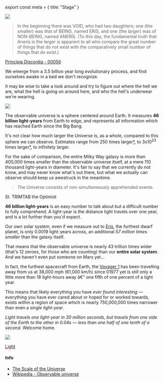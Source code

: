 export const meta = {
title: "Stage"
}

<img className="flush" src="/image/milkyway.sm.jpg" data-source="'Grand Design' Spiral Galaxy M81 ~ HubbleSite Photographs" data-link="http://hubblesite.org/newscenter/archive/releases/2007/19/image/a/" />

> In the beginning there was VOID, who had two daughters; one (the smaller) was that of BEING, named ERIS, and one (the larger) was of NON-BEING, named ANERIS. (To this day, the fundamental truth that Aneris is the larger is apparent to all who compare the great number of things that do not exist with the comparatively small number of things that do exist.)

<attr><a href="http://www.principiadiscordia.com/book/63.php">Principia Discordia - 00056</a></attr>

We emerge from a 3.5 billion year long evolutionary process, and find ourselves awake in a bed we don't recognize.

It may be wise to take a look around and try to figure out where the hell we are, what the hell is going on around here, and who the hell's underwear we're wearing.

<img className="w35" src="/image/eyes.png" />

The observable universe is a sphere centered around Earth. It measures **46 billion light-years** from Earth to edge, and represents all information which has reached Earth since the Big Bang.

It's not clear how much larger the Universe is, as a whole, compared to this sphere we can observe. Estimates range from 250 times larger[\*](http://www.universetoday.com/83167/universe-could-be-250-times-bigger-than-what-is-observable/), to 3x10<sup>23</sup> times larger[\*](http://books.google.com/books?id=P2V1RbwvE1EC&pg=PA186#v=onepage&q&f=false), to infinitely larger.

For the sake of comparison, the entire Milky Way galaxy is more than 400,000 times smaller than the observable universe itself, at a mere 110 thousand light-years in diameter. It's fair to say that we currently do not know, and may never know what's out there, but what we actually can observe should keep us awestruck in the meantime.

> The Universe consists of non-simultaneously apprehended events.

<attr>St. TRIMTAB the Optimist</attr>

**46 billion light-years** is an easy number to talk about but a difficult number to fully comprehend. A light-year is the distance light travels over one year, and is a lot further than you'd expect.

Our own solar system, even if we measure out to [Eris](<https://en.wikipedia.org/wiki/Eris_(dwarf_planet)>), the furthest dwarf planet, is only 0.0019 light-years across, an additional _57 million times smaller_ than the galaxy itself.

That means that the observable universe is nearly 43 trillion times wider (that's 12 zeroes, for those who are counting) than our **entire solar system**. And we haven't even put someone on Mars yet...

In fact, the furthest spacecraft from Earth, the [Voyager 1](https://en.wikipedia.org/wiki/Voyager_1) has been travelling away from us at 38,000 mph (61,000 km/h) since 01977 yet is _still_ only a little more than 18 light-hours away â€“ one fifth of one percent of a light year.

This means that likely everything you have _ever found interesting_ — everything you have ever cared about or hoped for or worked towards, exists within a region of space which is nearly 750,000,000 times narrower than even a _single light-year_.

_Light travels one light-year in 30 million seconds, but travels from one side of the Earth to the other in 0.04s — less than one half of one tenth of a second._ Welcome home.

<img className="center" src="/image/observable_universe.jpg" />

<a href="/read/light" className="next">Light</a>

#### Info

- [The Scale of the Universe](http://htwins.net/scale2/)
- [Wikipedia - Observable universe](https://en.wikipedia.org/wiki/Observable_universe)
